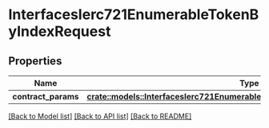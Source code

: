 # InterfacesIerc721EnumerableTokenByIndexRequest

## Properties

Name | Type | Description | Notes
------------ | ------------- | ------------- | -------------
**contract_params** | [**crate::models::InterfacesIerc721EnumerableTokenByIndexRequestContractParams**](interfaces_IERC721Enumerable_tokenByIndex_request_contractParams.md) |  | 

[[Back to Model list]](../README.md#documentation-for-models) [[Back to API list]](../README.md#documentation-for-api-endpoints) [[Back to README]](../README.md)


